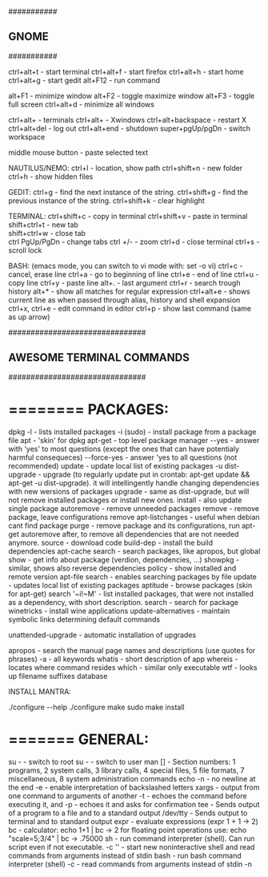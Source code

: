 ###########
## GNOME ##
###########

ctrl+alt+t - start terminal
ctrl+alt+f - start firefox
ctrl+alt+h - start home
ctrl+alt+g - start gedit
alt+F12 - run command
 
alt+F1 - minimize window
alt+F2 - toggle maximize window
alt+F3 - toggle full screen
ctrl+alt+d - minimize all windows

ctrl+alt+<F1 to F6> - terminals
ctrl+alt+<F7 to F12> - Xwindows
ctrl+alt+backspace - restart X
ctrl+alt+del - log out
ctrl+alt+end - shutdown
super+pgUp/pgDn - switch workspace

middle mouse button - paste selected text

NAUTILUS/NEMO:
ctrl+l - location, show path
ctrl+shift+n - new folder
ctrl+h - show hidden files

GEDIT:
ctrl+g - find the next instance of the string.
ctrl+shift+g - find the previous instance of the string. 
ctrl+shift+k - clear highlight 

TERMINAL:
ctrl+shift+c - copy in terminal
ctrl+shift+v - paste in terminal
shift+ctrl+t - new tab   
shift+ctrl+w - close tab     
ctrl PgUp/PgDn - change tabs
ctrl +/- - zoom
ctrl+d - close terminal
ctrl+s - scroll lock

BASH:
    (emacs mode, you can switch to vi mode with: set -o vi)
ctrl+c - cancel, erase line
ctrl+a - go to beginning of line
ctrl+e - end of line
ctrl+u - copy line
ctrl+y - paste line
alt+. - last argument
ctrl+r - search trough history
alt+* - show all matches for regular expression
ctrl+alt+e - shows current line as when passed through alias, history and shell expansion
ctrl+x, ctrl+e - edit command in editor
ctrl+p - show last command (same as up arrow)


###############################
## AWESOME TERMINAL COMMANDS ##
###############################

========
PACKAGES:
========

dpkg -l - lists installed packages
    -i <package> (sudo) - install package from a package file 
apt - 'skin' for dpkg
apt-get - top level package manager
        --yes - answer with 'yes' to most questions (except the ones that can have potentialy harmful consequeces)
        --force-yes - answer 'yes to all questions (not recommended)
        update - update local list of existing packages
        -u dist-upgrade - upgrade (to regularly update put in crontab: apt-get update && apt-get -u dist-upgrade). it will intellingently handle changing dependencies with new wersions of packages
        upgrade - same as dist-upgrade, but will not remove installed packages or install new ones.
        install <package> - also update single package
        autoremove - remove unneeded packages
        remove <package> - remove package, leave configurations
        remove apt-listchanges - useful when debian cant find package
        purge <package> - remove package and its configurations, run apt-get autoremove after, to remove all dependencies that are not needed anymore.
        source <package> - download code
        build-dep <package> - install the build dependencies
apt-cache   search <keyword> - search packages, like apropos, but global
        show <package>  - get info about package (verdion, dependencies, ...)
        showpkg <package> - similar, shows also reverse dependencies
        policy <package> - show installed and remote version
apt-file search - enables searching packages by file
        update - updates local list of existing packages
aptitude - browse packages (skin for apt-get)
        search '~i!~M' - list installed packages, that were not installed as a dependency, with short description.
        search <package> - search for package
winetricks - install wine applications
update-alternatives - maintain symbolic links determining default commands

unattended-upgrade - automatic installation of upgrades

apropos - search the manual page names and descriptions (use quotes for phrases)
    -a - all keywords
whatis - short description of app
whereis - locates where command resides 
which - similar only executable
wtf - looks up filename suffixes database

INSTALL MANTRA:

./configure --help
./configure
make
sudo make install

=======
GENERAL:
=======

su - - switch to root
su - <user> - switch to user
man [<section-number>] <command> - Section numbers: 1 programs, 2 system calls, 3 library calls, 4 special files, 5 file formats, 7 miscellaneous, 8 system administration commands
echo -n - no newline at the end
     -e - enable interpretation of backslashed letters
xargs - output from one command to arguments of another
    -t - echoes the command before executing it, and 
    -p - echoes it and asks for confirmation
tee - Sends output of a program to a file and to a standard output
     /dev/tty - Sends output to terminal and to standard output
expr - evaluate expressions (expr 1 + 1 -> 2)
bc - calculator: echo 1+1 | bc -> 2
    for floating point operations use: echo "scale=5;3/4" | bc -> .75000
sh - run command interpreter (shell). Can run script even if not executable.
    -c '<commands>' - start new noninteractive shell and read commands from arguments instead of stdin
bash - run bash command interpreter (shell)
    -c - read commands from arguments instead of stdin
    -n <script> - check script for errors
    -x - oputputs lines before execution, good for debuging
sudo sh -c 'echo "bla bla bla" >> <file>' - append lines to system configuration file (sudo write)
gcc - gnu c compiler
    -w - supress warnings (only print errors) 
    -a shows all sections
run-parts - run all scripts or programs in a directory
date - tells you date and time, also can set
    -s <string> - set date
    +%T -s "10:13:13" - set time
timedatectl set-timezone CET - sets timezone
cal - calendar
xclip - copies to clipboard
mkfifo <pipe> - creates named pipe during that shell session.
mkisofs - create a DVD/CD image 
genisoimage - create a DVD/CD image (debian)
cdrecord - write to a CD/DVD
acpi - check battery
fdisk -l (sudo) - show partitions 
shutdown now - take you to single user mode
    -h now -  begins the shutdown procedure (OR halt OR poweroff)
    -h 11:50 - when
    -r now - reboot (OR reboot)
make -q - do not run any commands, just return 0 exit status if everything is up to date or nonzero otherwise
    -B - unconditionaly make all targets

FILES:
ls  -d - list directory names instead of contents
    -S - sort by size 
    -t - sort by time
    -1 - one file per line
    ./* - ls one level deep
    -i - get inode number of file (file id). Use sudo find / -inum <number> to find all links that point to same file.
rm -f - force remove (do not prompt)
mkdir -p - make parents if needed
cp -R - copy recursively
    --preserve - copy and preserve mode, ownership and timestams
ln - makes links to the files
    -s <file> <link> - makes symbolic link. If you want to use relative paths you must be in links directory !!!!!!!!!!!!!!!!!!!!!!
df - disc fullness / disc free
du -s <folder> - folder size
mc - midnight commander
    alt o - open parent dir in another panel
    ctrl o - switch to bash
find <dir> -name <file> - search by name
    -regex <regex> - use regex for name search
    -not - insert before other options to negate
    -maxdepth <levels> - descend only to levels deep
    -samefile <file> - find all hard links of a file
    -xdev - don't descend directories on other filesystems
    -inum <inum> - find files with the inode number
    -type <f|...> - find files of type
    -delete - delete found files
    -exec <command> {} \; - find files and execute command for every found file. {} is replaced with filename
    -exec <command> {} + - find files and execute command with all filenames in place of {}
    -atime +/-n - find files that were last acessed less or more than n days.
locate <word>  - same as find but using index
updatedb (sudo) - update database for locate 
locate -0 | xargs -0 - uses NUL character as separator, necessary for filenames with spaces 
md5sum - checks md5 sum hash
read - read single line from standard input 
  -n 1 - print after reading one character
  -s - do not echo input comming from terminal
shred - securely remove files
file <file> - determine file type
tree - ls in a tree-like (hierarchical) format
install - copy files and set attributes
gpg <file> - decrypt file with password
    -c <file> - encrypt
mktemp - create a temporary file or directory in /tmp and returns it's name.
rename s/<from>/<to> <files> - renames multiple files using sed syntax
rsync - a fast, versatile, remote (and local) file-copying tool
        -Hbaz -e ssh <src-dir> <usrnm>@<host>:<dest-dir> - backs up the src-dircmp - compares two files, similar to diff but also for binaries
stat -c%X <file> - time of last modification of the file 
readlink -f - follow link recursively and print files path
xdg-open <file> - open file with default aplication for the file type
dialog - display dialog box from shell script
watch - execute command periodically


ARCHIVES:
tar xvzf <file>.tar.gz (.tgz) - decompress and detar
    xvjf <file>.tar.bz2 - decompress and detar
    -cf <archive>.tar <file>... - compress
zip -g <archive> <file> - grow/add to existing archive
unzip \*.zip - backslash is necessary so that bash doesn't expand the * 
    -d <dir> - extract into directory (create if doesent exist)
unrar e - extract files from rar archives
zcat - catz gziped file

TERMINAL MULTIPLEXERS:
screen - switch between multiple virtual terminals (useful in ssh)
    ctrl+a: 
    c - new terminal, 
    n - next, 
    p - previous, 
    a - go to beginning of line,
    | - new region vertically,
    S - new region horizontally,
    tab - move to next region,
    Q - close all but selected region,
    X - kill the current region,
    esc - enter copy/scrollback mode -> space: start/stop marking,
    ] - paste,
    k - kill window,
    t - show time and avg cpu load
tmux - terminal multiplexer, better screen. 
    ls - shows running sessions
    attach [-t <session no>] - attach to running session
    ctrl+b: 
    d - detach from currently attached session  
    pgup - enter in copy mode and pageup, 
    [ - copy mode, 
    ] - paste,  
    " - split horizontally, 
    % - split vertically 

====
BASH:
====

"$x" - ALWAYS PUT DOUBLE QUOTES AROUND VARIABLE!!!!!!!!!!!!!!! 
       All variables in bash are global !!!!!!!
"$*" - Combines all the arguments into single word, separating them with first character of IFS variable. If IFS is not set, space is used. If IFS is null, no separator is used!!!!!!!!! No args provided will result in one empty string being passed on!!! 
"$@" - Use this instead!!!!! Will retain arguments as-is, so no args provided will result in no args being passed on. This is in most cases what you want to use for passing on arguments.
    Google: "$@" is right almost everytime, and $* is wrong almost everytime.
"$#" - number of arguments
"$1" - first argument
"$0" - name of the script
$'\n' - string literal with escape seqences (there is a backslash before n)
    If you want IFS to be a new line (useful with for loop) you need to: IFS=$'\n' - the dollar forces substitution!!!!!
    Also if you want 'while read line; do...' to preserve leading spaces and tabs, you need to set IFS=""
$? - exit code of last command (0 - sucess)
Ctrl-Z, kill %% - kill looping bash script

test <expr> - same as [ <expression> ], returns zero exit status if true.
    -n - is string non empty, 
    -z - is string empty, 
    -a - and, 
    -o - or,
    = - strings are equal, 
    -nt - file newer than, 
    -ot - older then,
    -d - directory exists, 
    -e - file exists, 
    -f - is a regular file,
    -h - its a symbolic link, 
    -r - has read permission,
    -w - has write permission, 
    -x - has execute permission
[[ <expr> ]] - same as [, but without word splitting and filename expansion. And with additional operators: &&, ||, <, > (lexicographic less, more), and also regular expression matching.
=~ - regex comparison operator: [[ "$HOST" =~ ^user.* ]]
let <expr> - executes expression: let a="$b"+2

$(command) - same as `command`, but more readable!
eval <variable> - execute string as command
$RANDOM - 0 - 32767
input=`cat` - getting standard input
- - in place of a file name means standard in or out
set -o vi - set line editing to vi mode
pushd . - put current dir on stack
popd - pop dir from stack
cd - - go to last dir
source <script> - run script: for example source /etc/profile (same as . <command>)
#!/bin/bash - good practice to insert at begining of a bash script
export  PATH="$PATH:<dir>" - add new directory to path variable
read -p "Press [Enter] key to start backup..." - prompt for user input
var=${1:-"<default-value>"} - setting variable with default value if $1 is empty
getopts - parse parameters/arguments, builtin
getopt - GNU version is even better then getopts, not a builtin
while read line; do <commands>; done < <file> - read from file line by line
    -r - do not treat backslashes as escape characters
complete -F <completion-function> <command> - set completion function for command
complete -p <command> - print the completion function for command
compgen -c <pattern> - print all completions for pattern
help <builtin> - display information about builtin command
wait - wait for all background processes to end

SAFETY:
set -e - exit if any command fails
    -u - exit if referencing undefined variable
    -o pipefail - if any command in a pipeline fails, its return code is used as the return code of the whole pipeline
IFS=$'\n\t' - remove space from the default Internal Field Separator

HISTORY:

sudo !! - run the last command as root 
<space>command - execute a command without saving it in the history
!<term> - last command that starts with term

REDIRECTIONS:

<command> 2> /dev/null - redirect error output
<command> &> /dev/null - redirect both standard and error output
<command> >&2 - write to stderr
<command> 2>&1 | less - add stderr to stdout and print it with less (useful for gcc)

ARRAYS AND LINES:

while IFS= read -r line; do
    echo "... $line ..."
done <<< "$list" - reading line by line from variable, use IFS= to preserve spaces
${a[1]} - value of the second element of the array
for c in ${a[@]} - iterate over array
${varname:offset:length} - get substring: s="aeiou"; ${s:3:1} -> o
${#var} - length of a var 
${#name[subscript]} - length  of the element
${#name[@]} - length  of the array

ALIASES AND FUNCTIONS:

alias - print all aliases
    <name> - print alias
    <name>='cmd' - set alias
command <command> - executes original command, bypassing any aliases or shell functions that may be defined for command
\<command> - temporarily disable alias (call original)
type <command> - will tell you what is command aliased to or if it is a biltin, function or a command
    -P just check commands
declare -F - print function names
declare -f - print functions

====
TEXT:
====

PRINT:
head -n-<number-of-lines> - print all lines but the last n
    -c <num-of-char> - print first c characters
tail -n+<line-number> - start at line number
    -f - do not stop printing (follow)
cat -n - number all lines
    -nl - similar
    >> file - simplest text editor (great for pasting)
less    &<phrase> - display only lines with
        -N - show line numbers
        -~ - do not show ~ after EOF
        +G - tells less to start at the end of the file
                +F - follow the input (to scroll up first press ctrl+c)
        -F - or --quit-if-one-screen
        v - opens editor defined in $VISUAL or $EDITOR
        :n - examine the next file
        <,> - go to home, end
wc - count lines, words and characters

EDIT:
sudo -e <file> - edit file as sudo
tr <from> <to> - translate or delete characters (-d for delete)
cut <filename> - remove sections from each line of files
        -d ':' -f 1,7 /etc/passwd - only show the username and the shell
sort - sorts lines
    -u - uniq, deletes duplicates
    -t - set delimiter for fields (default is space)
    -k - select by which field to sort 
uniq - removes adjacent duplicates
    -d - intersection
    -u - difference
column - columnate text
    t - create a table
shuf - shuffle input lines
tac - concatenate and print files in reverse (reverse cat)
join - join lines of two files on a common field
colrm <from <to>> - removes columns
seq <number> - output numbers from 1 to number
ispell/aspell - interactive spell checker
basename [-s .suffix] <path> - strip directory from path
        -s <.suffix> - also strip suffix
        -a - process multiple filenames
dirname <path> - strip last component from path
fmt - produce roughly uniform line lengths
fold - wrap each input line to fit in specified width
paste - glue two documents side by side
sed 's///g' - substitute every occurrence in line, not just the first one
    's///I' - ignore case
    -r - extended syntax, for +, ?,... , also you shouldn't escape the parenthesis
    -r 's###e' - execute match as a command
    -i <file> - will make changes directly to the file (in place)
    -u - unbuffered mode (processes input immediately)
        -n l - print escape sequence (keycode) of a pressed key
expand - convert tabs to spaces
    -t <number> - set number of spaces (default is 8)
    -i - do not convert tabs after non blanks

DIFF:
diff -u <files> - unified format
diff --brief -r - commpare two directory trees
colordiff - version of diff with colors
sdiff - two files side by side
comm - compare two sorted files line by line
patch - apply a diff file to original
    patch < patch.diff - apply patch
    diff -u <old-file> <new-file> > patch.diff - create patch

SEARCH:
grep -v - inverse
    -n - line numbers 
    -w - whole word 
    -A<x> | -B<x> - x lines after or before
    -r - recursive 
    -o, --only-matching - print only matching part
    -P - perl notation (if you need \\t, + or .*? [? meaning non greedy]!!!!) 
    -i - ignore case 
    -I - do not process binary files 
    -l - just print files with matches 
    -L - just print files wihouth matches
    -e <pattern> - specify pattern (needed if it starts with -!!!!!!!)
    | wc -l - count occurrences
    --line-buffered - processes input line by line instead of in bigger chunks
look - display lines beginning with a given string
strings - print all text parts of binary file

CONVERT:
todos/fromdos - convet line endings form/to windows format (package tofrodos)
enscript - converts text files to postscript, rtf, HTML
gs - ghostscript: postscript and PDF language interpreter and previewer
pdftohtml - pdf to html
pdftotext - pdf to text
libreoffice - new openoffice
figlet - display large characters made up of ordinary screen characters (ascii art)
toilet - similar (ascii art)
cproto - generates C function prototypes (declarations)

EDITORS:
nano - /etc/nanorc > nano config
        /usr/share/nano/LANGUAGE.nanorc > syntax highlights
        alt + / or ? > go to last line
fte - cool text editor with CUA (IBM)-shortcuts
diakonos - simple terminal text editor with ctrl-c for copy
pyroom - distraction free writing (gui)

=======
NETWORK:
=======

whois - info about domain
host <ip/hostname> - DNS lookup utility
nslookup - same interactively
dig - same, lot of options
hostname - prints/sets computer name, to set it permanently edit /etc/hostname and /etc/hosts
netstat - displays contents of /proc/net files,  status of ports...
    -r - show routing table
    -i - show interfaces
arp - manipulate the system ARP cache (IP -> mac)
route - tool used to display or modify the routing table
    add default gw 192.168.1.10 - change the default gateway
    should DNS not be configured correctly on your machine, you need to edit "/etc/resolv.conf" to make things work
ifconfig eth0   down/up (sudo) - turn network interface on/off 
    192.168.1.4 netmask 255.255.255.0 up - set ip and mask
ifup eth0 - Will bring eth0 up if it is currently down.
ip  link show - list network interfaces
    link set dev eth0 up - bring interface eth0 up or down
    addr show - list addresses of interfaces
    route add default via 1.2.3.254 - set default gateway
traceroute, traceroute6, traceroute6.iputils - traces route
tracepath, tracepath6 - similar (iputils package)
mtr - combines the functionality of the traceroute and ping
findsmb - list info about machines that respond to SMB name queries - windows based machines sharing their hard disks
/etc/services - list of internet services with their port numbers
NetworkManager - network management daemon, configuration file is in /etc/NetworkManager/NetworkManager.conf 
nm-tool - prints info 
nm-online - is network connected 
nmcli - command-line tool for controlling NetworkManager
nc - (netcat) It can open TCP connections, send UDP packets, listen on arbitrary TCP and UDP ports, do port scanning...
ncat - Concatenate and redirect sockets
ethtool eth0 - show status of eth0
    -S - statistics
    -s - change settings (speed, duplex,...)
ss -tupl - list internet services on a system
    -tuo - list active connections to/from system

WIRELESS:

iwconfig - sets the wireless configuration options basic to most wireless devices
iwlist wlan0    <option> - displays current status information of a device, more detailed then iwconfig
                scan (sudo) - list wireless networks in range 
iwspy - sets the list of IP addresses in a wireless network and checks the quality of their connections
iwpriv - accesses configuration options specific to a particular device
rfkill  list - show wireless adapters (wifi and bluetooth)
        block/unblock <dev-num> - block/unblock wireless device
iw dev wlan0    link - show link status of wlan0
                set biterates <standard> - manually set interface speed
                scan (sudo) - list wireless networks in range 
wavemon - monitor wireless connection link quality
    
========
INTERNET:
========

mutt - mail client
sftp - secure ftp
sshd - (openssh-server) ssh server deamon, on Windows service is named 'CYGWIN sshd'
/etc/init.d/ssh restart (sudo) - restart sshd (ssh deamon) 
/usr/local/etc/init.d/openssh start (sudo) - start openssh deamon 
ssh-keygen -t rsa -C <email> - generate rsa key pair, keys are stored in ~/.ssh
ssh - SSH client
    <user>@<address> "mpg321 -" < <file>.mp3 - stream audio over ssh
        enter ~. - kill unresponsive session
scp <local-file> <user>@<host>:~<remote-file> - securely copy files over network
wget - download files from WWW
    -O - specify output file
    -c - continue downloading unfinished file. Can also use wildcards, but use single quotes around url. 
    -r -l1 --no-parent -A.gif - recursively to the depth of one ignoring references to the parent directory and all gifs.
    curl - similar
    "-qO -" - writes to standard output + quiet 
    -i - urls specified by standard input
transmissioncli - torrent terminal client 
    -d - download limit (kB/s)
    -u - upload limit 
youtube-dl - download from youtube
noip2 - dynamic dns update client
rdesktop - Remote Desktop Protocol client
tin, nn - usenet client
nrss - rss feed reader

BROWSERS:
lynx - terminal web browser 
    -cmd_log=<file> - write keystrokes to script
    -cmd_script=<file> - read keystrokes from script
    -syslog-urls - log requested URLs with syslog.
    -dumb - prints txt to stdout 
    -crawl - same, turns numbers off
    -source - prints html to stdout
    -l - add the current link to your bookmark file 
    a - save the address of a document or link to a bookmark file, by default ~/lynx_bookmarks.html
    o - options (you can select vim mode)
    ctrl+n - scroll down two lines
    ctrl+p - scroll up two lines
    ctrl+p - previous line
    crrl+n - next line
elinks - another web browser (has menus)

HACKING:

nmap -sP 192.168.1.1-3 - network scanning
    192.168.1.3 -p100-139 - port scanning
    -O 192.168.0.3 (sudo) - scanning os 
tcpdump (sudo) - sniffer (show network traffic) 
    -l - buffered output (for piping to less, etc...)
ettercap - multipurpose sniffer/interceptor/logger for switched LAN (can detect man in the middle, denial of service, DNS spoofing)
driftnet - picks out and displays images from network traffic
kismet - Wireless 802.11b monitoring tool
aircrack-ng - wireless WEP/WPA cracking utilities
Cain & Abel - password recovery tool for Microsoft Operating Systems
dnsniff - warious hacking tools: 
    arpspoof - for man in the middle attack
    dsniff - password sniffer for several protocols, ...
ip link set eth0    promisc on - set network inerface to promiscuous mode
                    multicast off - set multicast off

======
SYSTEM:
======

meta, system info - in cinnamon
uname -a - print system info, kernel version
cat /etc/issue - show name and version of distribution

init - upstart init daemon job configuration
telinit - change system runlevel
dmesg - print the contents of your bootup (startup) messages displayed by the kernel. This is often useful when debugging problems
getconf -a - print all system configuration variables
nohup <command> - run a command immune to hangups, runs even after the shell is closed (writes output to nohup.out)
nohup <command> &>/dev/null & - run a command immune to hangups in background, do not save output

wmctrl - X Window Manager

awesome - tiled window manager
    -k - check configuration script for errors

busybox <command> - combines tiny versions of many common UNIX utilities into a single small executable. (1.5 Mb)
mono - .NET support

USERS:
users - prints logged in users
who - logged in users, more data
w - logged in users, also what are they running
vipw - edit password file
vigr - edit groups file
umask -  the umask is a value set by the shell. It controls the default permissions of any file created
usermod <user> - modify user acount information
    -l newname oldname
    -c "new real name" username
    -d /my/new/home username - change location of the users home
    -m -d /my/new/home - also move the files
useradd <user> - add user
adduser <user> - more high level (use 'adduser <user> sudo' after to add user to sudo group)
    --system - create system user (can not log in) 
adduser <user> <group> - add user to group (only takes effect after login!!!)
groups <user> - what groups user belongs to
userdel -r <user> - remove user and his home dir
deluser -remove-all-files <user> - more high level, removes also files outside home, cron jobs, itd
passwd <user> - change password

FILE SYSTEMS:
mkfs - build a Linux filesystem
mke2fs - create a ext filesystem
mkswap - set up a swap area
parted - partition manipulation program
    -l (sudo) - list partitions 
fdisk - manipulate disk partition table
    -l (sudo) - list partitions 
disks - nice gui partition tool
mount - list all mounted devices (to get list of devices use fdisk -l)
    <device> <path> - for example mount /dev/hdc2 to /mymedia
lsattr - list file attributes
chattr - change file attributes
rkhunter -c - checks if it can find any rootkits under the system
ntfsundelete <HD name> (sudo) - undelete files on ntfs partition 

LOGGING:
last - when various users have logged in or out. This includes information on when the computer was rebooted.
lastlog - displays a list of users and what day/time they logged into the system
rsyslogd -  manages all the logs on your system
    closelog, openlog, syslog, vsyslog -> library calls that send messages to the system logger
logger - makes entries in the system log
cat /var/log/auth.log | grep "failed password" -i - print all failed logins
zeitgeist - activity logger

LOAD:
tload - 'graphic' representation of system load
top - show processes by resource consumption
    <, > - change resource
htop - better top
free -tm - displays memory statistics 
    -s <seconds> - continuously display
vmstat - performance of system components / virtual memory statistics
sar - system activity information
iostat - disk usage
time <command> - time a execution of a command
perf - profiler

TRACING:
auditd - system call auditing (package)
ausearch - querys the audit logs
autrace - traces a specific process
auditctl - controls the behavior of the auditd server
strace <command and parameters> - trace system calls and signals. All printed system calls can be looked up by man!
    -s - maximum string size we want printed (default is too short, 2000 is ok)
    -f - also follow children
    -p <pid> - attach to process
    -o <file> - write output to file
    -c - count/aggregate
    -T - time the execution of each call
ltrace - list library calls made by command
lsof - list open files with file descriptors
    -p <pid> - open files by process
    <path> - open files in path
lsmod - show which kernel modules (drivers) are loaded
modinfo <module> - get more information about kernel module

HARDWARE:
lshw (sudo) - list all hardware 
lspci [-tv] - show pci info
lsusb [-tv] - show usb info
lscpu - print CPU information
dmidecode -q - display bios/dmi information like ram size/type,
    max ram, computer model name, cpu information..
smartctl -A /dev/sda - show disk usage info
hdparm -tT /dev/sda - do a read speed test
badblocks -s /dev/sda - check for bad blocks
fstrim -v / - discard unused blocks, useful for ssd-s
sensors - (lm-sensors) hardware monitoring tool, temperature, fan speed
pwmconfig - (fancontrol) set fan speed

TERMINAL:
tty - print the file name of the terminal connected to standard input
stty - change and print terminal line settings
openvt -  run a program on a next available tty
script - makes a typescript of everything printed on your terminal. Ctrl-d to stop recording.
setterm - set terminal atributes
    -cursor off/on - set cursor on/off
gpm - enable mouse for tty

KEYS/CHARACTERS/FONTS:
IN X:
xmodmap - remap keys
setxkbmap -layout us - set us keyboard layout
xev - get keycodes of pressed keys
xset - user preference utility for X
    -r - turn key autorepeat off 
    r - turn key autorepeat on
X NOT NECESSARY:
loadkeys <country-code> - load key mapping 
showkey - get keycodes of pressed keys
setfont <font> - set console font
    /usr/share/consolefonts/Uni2-VGA16.psf.gz - for example
    /etc/default/console-setup contains the default settings 
jfbterm - enable unicode characters in terminal
echo -en "\e]PC7373C9" - change blue color in tty (first numeral after P means slot, and others shade)

=========
PROCESSES:
=========

ps --forest - view hierarchical view of processes
    v - virtual memory 
    --sort <field> - sort by field 
pstree - similar
pgrep <pattern> - prints PIDs of processes containing pattern
    -l - also print process name
pkill <pattern> - kills every process that contains pattern in name
kill    <pid> - sends TERM signal to process
    -kill <pid> - sends KILL signal meaning force quit, data will be lost
killall - uses name instead of pid
skill - sends signals to command/user/tty or report process status
        -stop <user> - stop all of the users processes
        -cont <user> - continue all users processes
nice - sets the priority for a process (from max of -20 to min of 20)
    -20 <command> - execute command with maximum priority
renice - changes the priority of an existing process
        +20 <pid> - change processes priority to lowest level
snice - works very similarly to skill
        -10 -u root - increase the priority of all root's processes
pmap - report memory map of a process (mapped file)

JOBS:

ctrl-z - put job into background
jobs - prints currently running job
bg <job-number> - put job in background
fg <job-number> - bring job to the foreground
%n - job number n
%s - job whose command line starts with s
%% - current job
%- - previous job

SCHEDULED COMMANDS:

at - executes command at a particular time
    at 21:30 / at now + time / at -f shell_script now + 1 hour
    echo "ls -l" | at midnight
atq - list jobs currently in 'at' queue
atrm - remove a job from the 'at' queue
crontab -e - schedule commands for repeating execution 
cron - daemon that executes scheduled commands 
    sudo service cron status - print status of cron
    sudo service cron [stop|start|restart] - stop, start, or restart cron deamon
    sudo vim /etc/default/cron - set logging lever
    cat /var/log/cron - print log
anacron - like cron but it catches up with tasks next time the computer gets turned on

SERVICES:
    
service - allows you to start, stop or restart a service (it runs a script in /etc/init.d folder)
    -f sshd - restart the ssh server
    httpd status - get status of apache
    --status-all - print status of all services
    You can also execute the shell script directly from /etc/init.d folder like: /etc/init.d/httpd stop. 

SYSTEM RUNLEVELS (RedHat/Debian):
runlevel - output previous and current runlevel
0 - Shuts down the system
1 - Administrative single-user mode
2 - Same as 3 but without networking / multiuser with X server
3 - Text mode state (ctrl+alt+F1) / User defined
4 - User defined
5 - X-window mode (ctrl+alt+F7) / User defined
6 - Reboots
S - Single user mode

==========
MULTIMEDIA:
==========

AUDIO:

alsamixer - set audio level (curses)
amixer - set audio levels (command line)
rmmod pcspkr (sudo) - disable pc-speaker, beep 

cmus - music player (can be controlled from outside)
mplayer - movie/music player
mpg321 - plays mp3
ogg123 - plays ogg
aplay - plays audio
play - plays audio
arecord <file>  - command line audio recorder and player
    -f <format> - set file format (cd)
    -d <seconds> - set duration
    -f cd -d <seconds> -t raw | lame -x -r - out.mp3 - capture audio that is playing and convert it to mp3
id3v2 -l - lists all files tags
sound-juicer - cd ripper
xfburn - cd burner
traverso - simple daw

BITMAP:

display - displays an image
montage - creates a montage from images
    <input-file/s> -set label '%t' <output-file/s> - labels images
convert <old> <new> - converts file format (imagemagick)
import - captures screen-shots from the X server
mogrify - edit image
gocr - command line text recognition tool
ocrad - command line text recognition tool
ppmforge - creates picture of random planet or clouds
gnuplot - interactive plotter: plot [-10:10] sin(x)
    -p - leave plots open after exit
    plot <file>.dat - plot data from dat file
fbi - display images inside tty

VIDEO:

ffmpeg -i <file-in> <file-out> - video and audio format converter. Has been replaced by avconv
avconv -i <file-in> <file-out> - video and audio format converter (libav-tools)

openshot - gui movie editor 
openmovieeditor - gui movie editor 
aview, asciiview - ASCII art image viewer and video player


#########################
## AWESOME LINUX FILES ##
#########################

BASH:
~/.bashrc - executed at every shell startup, user specific
/etc/bash.bashrc - executed at every shell startup, all users
~/.profile, .bash_profile, .bash_login - first file found executed at login, user specific 
/etc/profile - executed at login, all users (put PATHS here)
--
/etc/rc.local - last startup script executed, runs command as su

HOME:
~/.Xmodmap - keyboard map

BINS:
/bin - key programs like ls, cat, bash,...
/sbin - key programs for system management like ifconfig, mkfs, fdisk...
/usr/bin - distribution managed programs
/usr/sbin - distribution managed system programs
/usr/local/bin - user programs not managed by the distribution package
/usr/local/sbin - user system management programs, not managed by the distribution package

ETC ( "Edit To Configure" / "Editable Text Configuration" ):
/etc/mailcap - default programs for extensions 
/etc/passwd - users 
/etc/groups - groups 
/etc/default/console-setup - set (tty) console character set, font size...
/etc/fstab - Filesystam table. To mount drive at startup create folder in /media and add line like this (see man fstab for details):
    /dev/sda1   /media/data   ntfs   user,fmask=0111,dmask=0000   0   2
/etc/alternatives - links to default application versions (here you can change the default java jdk)
/etc/issue - name and version of distribution
/etc/fstab - automatic mounts are handled by configuring the file
/etc/sudoers - lists of users and the commands they can run with sudo (needs to be edited with visudo command)
/etc/apt/sources.list - list of places where to look for packages

SERVICES:
/etc/init/, ~/.init/ - init - upstart init daemon job configuration
/etc/init.d/ - folder with service scripts, that get executed at start and end
/etc/init.d/halt - runs at the end 
/etc/rc<level>.d - startup scripts for different runlevels - links to scripts in /etc/init.d - S85httpd -> S means startup, K is for stop. (To disable service just change S for K)
/etc/rc.local - last initialization file executed - put your commands here

/etc/init/ssh.conf - sshd config
/etc/ssh/sshd_config - sshd config
/etc/crontab - system-wide crontab
/etc/cron.hourly, /etc/cron.daily, ... - links to scripts that will execute periodically. Scripts within a cron directory are run alphabetically.
/etc/rsyslog.conf|rsyslog.d/50-default.conf - log conf (need to restart rsyslogd after edit)
/etc/syslog.conf - Configuration information for syslogd 

NETWORK:
/etc/resolv.conf - dns information
/etc/sysconfig/networking/devices/ifcfg-eth0 - use ifcfg to configure a particular interface
/etc/services - list of internet services with their port numbers
/etc/NetworkManager/NetworkManager.conf - configuration file

PROC (various information about the system):
/proc/cpuinfo - information about the CPU
/proc/modules -  information about which kernel-modules are loaded on your system
/proc/net/ - network related
/proc/net/route - routing table
    netstat - displays contents of /proc/net files
/proc/iomem - neat memory map
/proc/partitions - partitions info
/proc/acpi/battery/BAT1/info - battery info
/proc/acpi/ac_adapter/ACAD/state - adapter info
/proc/acpi/wakeup - list of devices that can wake up your machine via acpi
    sudo sh -c "echo USB1 > /proc/acpi/wakeup" - enable device USB1 to wakeup computer from sleep/suspend
/proc/net/wireless - wireless connection info

USR - "Unix System Resources":
/usr/lib/jvm - java jres and jdks
/usr/share/man - man pages
/usr/share/bash-completion - bash completion functions

SBIN - the "system-administrator's bin file":
    Hosts programs that would be in /bin if they didn't have "root-only" access permissions.

VAR - "variable":
/var/log/ - system logs in here
/var/log/auth.log - logins
/var/log/syslog - most of the rest of the logs 
/var/spool - contains data which is awaiting some kind of later processing

BOOT (kernels):
/boot/grub/menu.lst - grub configuration file
/etc/default/grub - grub configuration file


###########
##  GIT  ##
###########

GIT MANTRA:
git init
git add <file> OR git add .
git status
git commit -am "<commit-message>"

CLONE FROM GITHUB:
git clone git@github.com:/<user>/<project> - download repo (later you keep refreshing with 'git pull origin master') -> You need SSH key. If you don't want, use https://github.com/<user>/<repo> for address.

GENERATE SSH KEY:
1. - Check for existing keys: cd ~/.ssh; ls -al
2. - Generate new key: ssh-keygen -t rsa -C "your_email@example.com"
3. - Add your key to the ssh-agent: ssh-add ~/.ssh/id_rsa
4. - Add your key to GitHub: copy contents of ~/.ssh/id_rsa.pub and paste them into key field at Acount settings > SSH Keys > Add SSH key.

ADD TO GITHUB:
Create remote repository on website
git remote add origin git@github.com:/<user>/<project>.git
git pull origin master
git push origin master
after your first push, you can simply type:
git push
sometimes also: git push --set-upstream origin master

REMOTE:
git remote update - get info about state of remote
git remote show origin - print address of the origin
git remote set-url origin git@github.com:<user>/<repo>.git - change the url of origin, ssh key needed
git remote set-url origin https://www.github.com/<user>/<repo>.git - same, but withouth key
git status -uno - check if everything up-to-date
git fetch; git checkout <branch> - checkout remote branch

TAGS:
git push --tags - push tags
git fetch --tags - pulling tags (automaticaly if on the same branch and there is a new commit?)

UNDO:
git reset --hard HEAD~1 - delete last commit and all of its changes
git reset HEAD~1 - delete last commit but keep your changes

ALSO USEFUL:
git checkout HEAD^ <file> - retrieve deleted file
git rm --cached <file> - untrack file without deleting it
git tag -a 0.9.1 -m "Version 0.9.1 release" - tag latest commit
git tag - list local tags
chown -R <user>:<group> * (sudo) - in .git/objects 
git format-patch -1 <sha> - generate patch file
git rev-parse HEAD - get sha of head
git revert
git describe - print version and hash of HEAD
git log --name-only --author=<name> - print changed files by commit
git log <file> - print files history
git ls-files - list files
git show <revision>:<file> - take a peek at the older revision of the file
git diff <commit> <commit> - compare two commits
git stash - if you want to switch branches, but you don't want to commit your changes yet, you can 'stash' them
git stash apply - apply the changes you stashed
git stash list - list all the stashes
git stash show -p stash@{0} - show the diff of most recent stash
git update-index --chmod=+x <file> - change files permissions
git config -l - print repos configuration settings
git config core.filemode false - ignores executable bit of the files

CHECKOUT:
git log > ../gitLog - first save log to file
git checkout <hash> - then checkout previous versions
git checkout head - return to head

GITHUB MD FORMAT:
![Alt text](/doc/basket-stats.png?raw=true "<Description>") - insert image

BISECT:
git bisect start
git bisect bad - tell git that current version is bad
git bisect good v25.0.2 - tell git the last good version you know about
now git will checkout a version in between, so you can check it and tell:
git bisect bad/good - this will continue until the commit that introduced the bug is found 
git bisect reset - exit bisect mode

TOOLS:
gitk - repo explorer
gitg - a bit nicer version
tig - text based repo explorer
gitstats - generates stats for git repo, outputs HTML

VIRTUAL BOX:
git config core.filemode false - Ignores the filemode changes made by the host system
git config --global --unset https.proxy - If problem pulling

###########
##  VIM  ##
###########

+<linenum> - open file at line number
alt+<normal mode key> - escape, key !!!!!!!!!!!!!!!!!
ctrl+[ - escape
. - execute last command again
; - repeat the last character-wise search
\c - case insensitive search
? - search backward
V - linewise visual mode
~ - switch case
> - tab slection right 
>> - tab line right
P - paste before cursor
x - delete character
gF - open file under cursor
K - look up word under cursor in man pages
ctrl+v - select visual box (block select)
:e - reload file
:sav - save file as and keep new file open (save as)

HELP:
ctrl+] - follow link
ctrl+o - go back
:q     - exit help      

MOVEMENT:
e - end of word
E - end of WORD
W - start of WORD
ge - end of previous word
), ( - sentence
{, } - paragraph
]], [[ - section
:<num> - goto line number
ctrl+o - go to previous locaton
ctrl+i - go to next locaton
% - jump to matching bracket

LINES:
0 - start of line
^,_ - first non-blank of line
+,- - first non-blank of next/previous line
Enter - first nonblank of next line

SCREEN LINES:
g0, g$ - start/end of screen line
gm - middle of screen line
gk, gj - up/down one screen line

PAGE UP/DOWN:
H,M,L - go to top/middle/bottom of screen
ctrl F,B - page up/down
ctrl D,U - half page up/down
ctrl E,Y - one more line at bottom/top 
z Enter, z., z- - reposition line with cursor at top/middle/bottom

SEARCH:
*,# - search forward/backward for exact word under cursor
g*,g# - same, but even when word is embedded
% - find match of current brace, quote,...
fx,Fx - move cursor forward/backward to x on current line
tx,Tx - same, but to one char before x
;/, - repeat/reverse last
:%s/old/new/gc - replace, like sed, c means with conformations

MARKS:
'" - move to position of last edit of file
`. - move to last change in file
`0 - position where you last exited vim

INSERT MODE COMMANDS:
ctrl+h - backspace
ctrl+u - delete line
ctrl+w - delete previous word

MACROS:
q<x> - record actions (macro) into x
q - stop recording macro
@<x> - execute x (macro)

REGISTERS:
"ayy - copy line into register a
"ap - paste register a
:reg - access all registers

SET COMMAND:
:set <x>    - set x
:set no<x>, <x>!    - unset x
:set <x>=value - assign x
:set <x>-=value - remove value form <x>
:set all        - print all values
:set <x>?           - print x 

SET COMMAND OPERANDS:
autoident, ai - autoident (noai)
backup, bk      - back file up before overwrite (nobackup) 
ignorecase, ic  - ignore case in search (noic)
number, nu      - display line numbers (nonu)
relativenumber, rnu - display relative numbers (nornu)
shiftwidth, sw  - number of spaces added when identing (8)
tabstop, ts     - tab width (8)
wrap            - wrap lines (wrap)
wrapscan, ws    - search wraps around file (ws)
mouse=a         - mouse mode (use shift when selecting to copy to clipboard)
linebreak - do not break words

:set iskeyword-=. - remove dot from words part (two words if separated with dot)

EDIT COMMANDS:
[n] operation [m] motion - if both n and m are specified then n x m

c, d, y - change, delete, yank 
C, D, Y - till the end of line
cc, dd, yy - current line
cf<x>, df<x>, yf<x> - forward up to x
c), d), y) - sentence

~ - change case of character
g~w - switch case of a word
gu, gU - to lower/upper case

[p - paste but match current indentation
r - replace character
S - substitute entire line
x,X - delete character/delete back
. - repeat last change
ctrl+a, ctrl+x - increment/decrement number under cursor

AUTOMATIC LINEBRAKE (WRAP):
gq - formats (wraps) selected text 
gqq - format current line
:set tw=72 - set text width
ADVANCED:
tw=72 fo=cq wm=0 - no automatic wraping, rewraping will wrap to 72
tw - controls the wrap width you would like to use
fo - controls whether or not automatic text wrapping is enabled, depending whether or not the t flag is set
wm - controls when to wrap based on terminal size

COLORSCHEME:
:colorscheme darkblue, torte - nice, darker
    slate, default - less contrast
:highlight Normal ctermbg=grey - set light background

SPELLCHECK:
:set spell spelllang=en_us - turn spellcheck on
:setlocal spell spelllang=en_us
:set nospell - turn off
z= - show suggestions for misspelled word
]s - go to next misspelled word
[s - go to previous misspelled word

TABS:
:tabe <file> - open new tab
gt, gT - go to next/previous tab
ctrl+pgup/pgdn - switch tab
vim -p - open one tab page per file
ZZ - save and close tab (same as :wq)

SPLITS:
:vsp - split verticaly
ctrl-w, direction - move to split

AUTOCOMPLETE:
ctrl+n - show autocomplete suggestions

HEXDUMP:
:%!xxd - convert to hex
:%!xxd -r - convert back

VUNDLE:
:PluginInstall - install plugins

REFORMAT CODE:
= - fix identation

##########
## MISC ##
##########

PIRATEBAY:
torrents.thepiratebay.sx/7532474/Cabin.torrent - download torrent file

JAVA:
javac -cp <path>:<path>... - tell java where libraries are located
java -Xmx6g myprogram - reserve 6 giga for process
    -jar <jar> - execute jar
    -cp .:<path>:<path>... - tell java where libraries are located, you also need to pass the location of class among paths, hence .:
export _JAVA_OPTIONS=-Xmx1000m - set heap space globaly
appletviewer <page>.html - run java applet
jps -lvm - list java processes
jmap -histo:live <pid> - memory map
jvisualvm - profiler
jar cvfe "bla.jar" <main-class> *.class - create executable jar
jar xf <jar> - extract files from jar
jar tf <jar> - print contents of a jar 

INSTALL ORACLE JDK:
sudo apt-get remove openjdk*
sudo add-apt-repository ppa:webupd8team/java
sudo apt-get update
sudo apt-get install oracle-java7-installer

INSTALL ORACLE JDK ON DEBIAN:
echo "deb http://ppa.launchpad.net/webupd8team/java/ubuntu precise main" | sudo tee /etc/apt/sources.list.d/webupd8team-java.list
echo "deb-src http://ppa.launchpad.net/webupd8team/java/ubuntu precise main" | sudo tee -a /etc/apt/sources.list.d/webupd8team-java.list
sudo apt-key adv --keyserver hkp://keyserver.ubuntu.com:80 --recv-keys EEA14886
sudo apt-get update
sudo apt-get install oracle-java7-installer
sudo apt-get install oracle-java7-set-default

FIREFOX:
about:config - layout.css.devPixelsPerPx default zoom (-1.0)

XRANDR:
xrandr  --output VGA1 --primary - changes primary screen 
        --output VGA1 --auto --pos 0x0 --output LVDS1 --auto --right-of VGA1 - to change their relative positions
        -q - list devices
        --auto - reset
        --output LVDS1 --off - turn off laptop screen
        --output [VGA|HDMI] --mode 1600x1200 - 24" 16x12 on

MOUNT ISO:
sudo mkdir /media/x
sudo mount -o loop <path-to-iso> /media/x

ECLIPSE:
ctrl+1 - quick fix
alt+shift+s - source submenu
ctrl+F7, esc - close pop-up console window
ctrl+7, ctrl+/ - toggle comment
F3 - goto definition
objectaid - UML plugin 

WINE:
winecfg -> drives tab to set drive
wine explorer /desktop=abalaba,1024x768 app.exe - run wine app in virtual desktop
reason on wine: down alt down - open menu
regedit - registry editor

CYGWIN:
[cygwin] ssh-host-cofig, 
[command prompt] net start sshd, 
[any] ssh <windows username - CASE MATTERS!>@<host> - run sshd (use windows password)

GOLANG:
go  build       - compile packages and dependencies
    clean       - remove object files
    env         - print Go environment information
    fix         - run go tool fix on packages
    fmt         - run gofmt on package sources
    get         - download and install packages and dependencies (first you need to set GOPATH to dir where packages will get downloaded)
    install     - compile and install packages and dependencies
    list        - list packages
    run         - compile and run Go program
    test        - test packages
    tool        - run specified go tool
    version     - print Go version
    vet         - run go tool vet on packages

syntax highlight - https://github.com/jnwhiteh/vim-golang 
    - for gedit: sudo cp /usr/share/gtksourceview-3.0/language-specs/go.lang /usr/share/gtksourceview-2.0/language-specs/
simple ncurses - go get github.com/nsf/termbox-go

PYTHON:
INSTALL MARKDOWN:
git clone git://github.com/waylan/Python-Markdown.git python-markdown
cd python-markdown
python setup.py install
PARSE MARKDOWN:
python -m markdown -x markdown.extensions.tables table.txt - parse markdown containing table

REPACKAGING A LINUX INSTALL ISO:

# Mount ISO
mkdir -p /mnt/linux
mount -o loop /tmp/linux-install.iso /mnt/linux

# Copy contents to a working directory
cd /mnt/
tar -cvf - linux | (cd /var/tmp && tar -xf - )

# Make your changes and repackage (on debian use genisoimage). -c passes the name of the file that will be created
cd /var/tmp/linux
mkisofs -o ../your-new.iso -b isolinux/isolinux.bin -c isolinux/boot.cat -no-emul-boot -boot-load-size 4 -boot-info-table -J -R -V Your Disk Name Here .

GDB:
gdb <command> - start gdb
run <arguments>  - start debugging
run < <file> - run with piped input
up - follow trace
print <variable> - print variable

COREDUMP:
ulimit -c unlimited - set core file limit to unlimited
gdb <command> core - debug core file with gdb

CHROME:
F6, ctrl+l, alt+d - go to address bar
